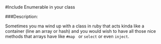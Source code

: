 #Include Enumerable in your class

###Description:

Sometimes you ma wind up with a class in ruby that acts kinda like a container (line an array or hash) and you would wish to have all those nice methods that arrays have like ```#map ``` or ```select``` or even ```inject```.